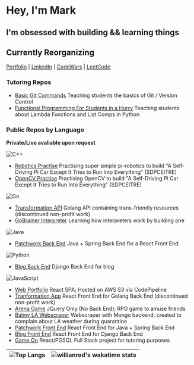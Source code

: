 # Hey, I'm Mark

## I'm obsessed with building && learning things

## Currently Reorganizing

<a href="http://mfullton.s3-website-us-west-1.amazonaws.com/" target="_blank">Portfolio</a> | <a href="https://www.linkedin.com/in/mark-fullton/" target="_blank">LinkedIn</a> | <a href="https://www.codewars.com/users/Duskconductor" target="_blank">CodeWars</a> | <a href="https://leetcode.com/duskConductor/" target="_blank">LeetCode</a>

### Tutoring Repos
<ul>
<li><a href="https://github.com/therichierich/basic-git-commands" target="_blank">Basic Git Commands</a> Teaching students the basics of Git / Version Control</li>
<li><a href="https://github.com/therichierich/functionalProgrammingForStudentsInAHurry" target="_blank">Functional Programming For Students in a Hurry</a> Teaching students about Lambda Functions and List Comps in Python</li>
</ul>


### Public Repos by Language
**Private/Live avaliable upon request**

<img alt="C++" src="https://img.shields.io/badge/c++%20-%2300599C.svg?&style=for-the-badge&logo=c%2B%2B&ogoColor=white"/>
<ul>
<li><a href="https://github.com/themarkfullton/roboticsPractise" target="_blank">Robotics Practise</a> Practising super simple pi-robotics to build "A Self-Driving Pi Car Except It Tries to Run Into Everything" (SDPCEITRE)</li>
<li><a href="https://github.com/themarkfullton/opencv-practise" target="_blank">OpenCV Practise</a> Practising OpenCV to build "A Self-Driving Pi Car Except It Tries to Run Into Everything" (SDPCEITRE)</li>
</ul>


<img alt="Go" src="https://img.shields.io/badge/go-%2300ADD8.svg?&style=for-the-badge&logo=go&logoColor=white"/>
<ul>
<li><a href="https://github.com/themarkfullton/transformation-api-v2" target="_blank">Transformation API</a> Golang API containing trans-friendly resources (discontinued non-profit work)</li>
<li><a href="https://github.com/themarkfullton/go-brainer-interpreter" target="_blank">GoBrainer Interpreter</a> Learning how interpreters work by building one</li>
</ul>

<img alt="Java" src="https://img.shields.io/badge/java-%23ED8B00.svg?&style=for-the-badge&logo=java&logoColor=white"/>
<ul>
<li><a href="https://github.com/themarkfullton/patchwork-back-end" target="_blank">Patchwork Back End</a> Java + Spring Back End for a React Front End</li>
</ul>

<img alt="Python" src="https://img.shields.io/badge/python%20-%2314354C.svg?&style=for-the-badge&logo=python&logoColor=white"/>
<ul>
<li><a href="https://github.com/themarkfullton/blog-backend" target="_blank">Blog Back End</a> Django Back End for blog</li>
</ul>

<img alt="JavaScript" src="https://img.shields.io/badge/javascript%20-%23323330.svg?&style=for-the-badge&logo=javascript&logoColor=%23F7DF1E"/>
<ul>
<li><a href="https://github.com/themarkfullton/newPort" target="_blank">Web Portfolio</a> React SPA; Hosted on AWS S3 via CodePipeline</li>
<li><a href="https://github.com/themarkfullton/transformation-app-v2" target="_blank">Tranformation App</a> React Front End for Golang Back End (discontinued non-profit work)</li>
<li><a href="https://github.com/themarkfullton/Arena-Game" target="_blank">Arena Game</a> JQuery Only (No Back End); RPG game to amuse friends</li>
<li><a href="https://github.com/themarkfullton/balmy-la-webscraper" target="_blank">Balmy LA Webscraper</a> Webscraper with Mongo backend; created to complain about LA weather during quarantine</li>
<li><a href="https://github.com/themarkfullton/patchwork-front-end" target="_blank">Patchwork Front End</a> React Front End for Java + Spring Back End</li>
<li><a href="https://github.com/themarkfullton/trans-techie-blog-front-end" target="_blank">Blog Front End</a> React Front End for Django Back End</li>
<li><a href="https://github.com/themarkfullton/game-on" target="_blank">Game On</a> React/PGSQL Full Stack project for tutoring purposes</li>
</ul>


| ![Top Langs](https://github-readme-stats.vercel.app/api/top-langs/?username=themarkfullton&langs_count=10&hide=handlebars,css,scss,html&count_private=true&layout=compact)      | ![willianrod's wakatime stats](https://github-readme-stats.vercel.app/api/wakatime?username=themarkfullton) |
| ----------- | ----------- |




